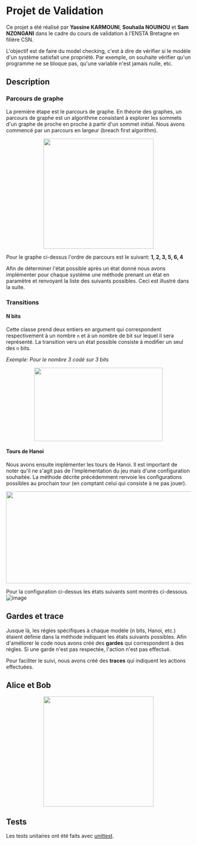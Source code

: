 # Projet de Validation
Ce projet a été réalisé par **Yassine KARMOUNI**, **Souhaila NOUINOU** et **Sam NZONGANI** dans le cadre du cours de validation à l'ENSTA Bretagne en filière CSN.

L'objectif est de faire du model checking, c'est à dire de vérifier si le modèle d'un système satisfait une propriété. Par exemple, on souhaite vérifier qu'un programme ne se bloque pas, qu'une variable n'est jamais nulle, etc.

## Description
### Parcours de graphe
La première étape est le parcours de graphe. En théorie des graphes, un parcours de graphe est un algorithme consistant à explorer les sommets d'un graphe de proche en proche à partir d'un sommet initial. Nous avons commencé par un parcours en largeur (breach first algorithm).

<p align="center">
    <img src="https://user-images.githubusercontent.com/91531132/216988989-38f0a732-4e5e-4c60-ad4c-2f0c50367b0e.png" width=300 height=300>
</p>

Pour le graphe ci-dessus l'ordre de parcours est le suivant: **1, 2, 3, 5, 6, 4**

Afin de déterminer l'état possible après un état donné nous avons implémenter pour chaque système une méthode prenant un état en paramètre et renvoyant la liste des suivants possibles. Ceci est illustré dans la suite.

### Transitions
#### N bits
Cette classe prend deux entiers en argument qui correspondent respectivement à un nombre ``n`` et à un nombre de bit sur lequel il sera représenté.
La transition vers un état possible consiste à modifier un seul des ``n`` bits.

*Exemple: Pour le nombre 3 codé sur 3 bits* 
<p align="center">
    <img src="https://user-images.githubusercontent.com/91531132/217005243-3e8e3ac7-9596-4bb0-8c2f-eb03acad7bcf.png" width=350 height=200>
</p>


#### Tours de Hanoi
Nous avons ensuite implémenter les tours de Hanoi. Il est important de noter qu'il ne s'agit pas de l'implémentation du jeu mais d'une configuration souhaitée.
La méthode décrite précédemment renvoie les configurations possibles au prochain tour (en comptant celui qui consiste à ne pas jouer).

<p align="center">
    <img src="https://user-images.githubusercontent.com/91531132/216992112-f8cc8ac9-1819-42ec-ae02-ec32db4b4347.png" width=550 height=250>
</p>

Pour la configuration ci-dessus les états suivants sont montrés ci-dessous.
![image](https://user-images.githubusercontent.com/91531132/217007086-8d0c2a2a-8d13-4fa4-ac6e-722917f0d489.png)

## Gardes et trace
Jusque là, les régles spécifiques à chaque modèle (n bits, Hanoi, etc.) étaient définie dans la méthode indiquant les états suivants possibles.
Afin d'améliorer le code nous avons créé des **gardes** qui correspondent à des régles. Si une garde n'est pas respectée, l'action n'est pas effectué.

Pour faciliter le suivi, nous avons créé des **traces** qui indiquent les actions effectuées.

## Alice et Bob
<p align="center">
    <img src="https://user-images.githubusercontent.com/91531132/217011692-a1076390-2992-4eaf-9f78-7cdb414af737.png" width=300 height=300>
</p>

## Tests
Les tests unitaires ont été faits avec [unittest](https://docs.python.org/fr/3/library/unittest.html).
